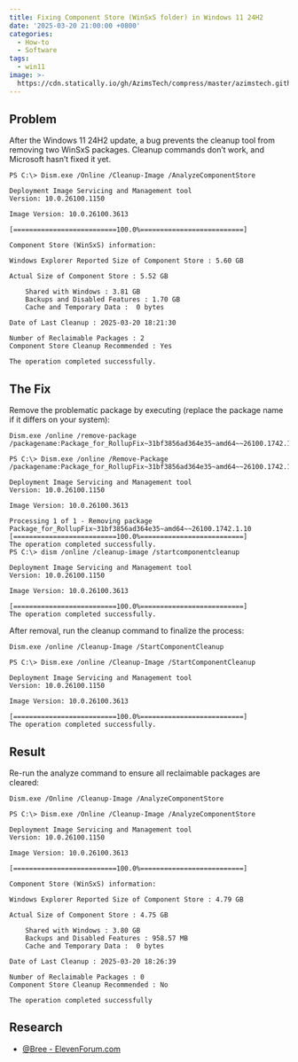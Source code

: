 ```yaml
---
title: Fixing Component Store (WinSxS folder) in Windows 11 24H2
date: '2025-03-20 21:00:00 +0800'
categories:
  - How-to
  - Software
tags:
  - win11
image: >-
  https://cdn.statically.io/gh/AzimsTech/compress/master/azimstech.github.io/CES-Blog-Banner-1600x1067.jpg
---
```


## Problem

After the Windows 11 24H2 update, a bug prevents the cleanup tool from removing two WinSxS packages. Cleanup commands don’t work, and Microsoft hasn’t fixed it yet.

```console
PS C:\> Dism.exe /Online /Cleanup-Image /AnalyzeComponentStore

Deployment Image Servicing and Management tool
Version: 10.0.26100.1150

Image Version: 10.0.26100.3613

[==========================100.0%==========================]

Component Store (WinSxS) information:

Windows Explorer Reported Size of Component Store : 5.60 GB

Actual Size of Component Store : 5.52 GB

    Shared with Windows : 3.81 GB
    Backups and Disabled Features : 1.70 GB
    Cache and Temporary Data :  0 bytes

Date of Last Cleanup : 2025-03-20 18:21:30

Number of Reclaimable Packages : 2
Component Store Cleanup Recommended : Yes

The operation completed successfully.
```

## The Fix

Remove the problematic package by executing (replace the package name if it differs on your system):


```console
Dism.exe /online /remove-package /packagename:Package_for_RollupFix~31bf3856ad364e35~amd64~~26100.1742.1.10
```

```console
PS C:\> Dism.exe /online /Remove-Package /packagename:Package_for_RollupFix~31bf3856ad364e35~amd64~~26100.1742.1.10

Deployment Image Servicing and Management tool
Version: 10.0.26100.1150

Image Version: 10.0.26100.3613

Processing 1 of 1 - Removing package Package_for_RollupFix~31bf3856ad364e35~amd64~~26100.1742.1.10
[==========================100.0%==========================]
The operation completed successfully.
PS C:\> dism /online /cleanup-image /startcomponentcleanup

Deployment Image Servicing and Management tool
Version: 10.0.26100.1150

Image Version: 10.0.26100.3613

[==========================100.0%==========================]
The operation completed successfully.
```

After removal, run the cleanup command to finalize the process:

```console
Dism.exe /online /Cleanup-Image /StartComponentCleanup
```

```console
PS C:\> Dism.exe /online /Cleanup-Image /StartComponentCleanup

Deployment Image Servicing and Management tool
Version: 10.0.26100.1150

Image Version: 10.0.26100.3613

[==========================100.0%==========================]
The operation completed successfully.
```

## Result

Re-run the analyze command to ensure all reclaimable packages are cleared:

```console
Dism.exe /Online /Cleanup-Image /AnalyzeComponentStore
```

```console
PS C:\> Dism.exe /Online /Cleanup-Image /AnalyzeComponentStore

Deployment Image Servicing and Management tool
Version: 10.0.26100.1150

Image Version: 10.0.26100.3613

[==========================100.0%==========================]

Component Store (WinSxS) information:

Windows Explorer Reported Size of Component Store : 4.79 GB

Actual Size of Component Store : 4.75 GB

    Shared with Windows : 3.80 GB
    Backups and Disabled Features : 958.57 MB
    Cache and Temporary Data :  0 bytes

Date of Last Cleanup : 2025-03-20 18:26:39

Number of Reclaimable Packages : 0
Component Store Cleanup Recommended : No

The operation completed successfully
```

## Research
- [@Bree - ElevenForum.com](https://www.elevenforum.com/t/how-to-identify-reclaimable-packages-reported-as-count-by-dism-online-cleanup-image-analyzecomponentstore.30344/post-575823)
